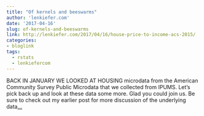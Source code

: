 ```yaml
---
title: "Of kernels and beeswarms"
author: 'lenkiefer.com'
date: '2017-04-16'
slug: of-kernels-and-beeswarms
link: http://lenkiefer.com/2017/04/16/house-price-to-income-acs-2015/
categories:
- bloglink
tags:
  - rstats
  - lenkiefercom
---
```


BACK IN JANUARY WE LOOKED AT HOUSING microdata from the American Community Survey Public Microdata that we collected from IPUMS. Let’s pick back up and look at these data some more. Glad you could join us. Be sure to check out my earlier post for more discussion of the underlying data[... <i class="fas fa-external-link-alt"></i>](http://lenkiefer.com/2017/04/16/house-price-to-income-acs-2015/)


